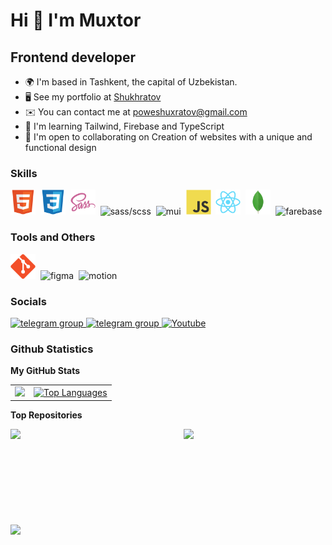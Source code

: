 Hi 👋 I'm Muxtor
=======================

Frontend developer
------------------

* 🌍  I'm based in Tashkent, the capital of Uzbekistan.
* 🖥️  See my portfolio at [Shukhratov](http://shukhratov-mid-portfolio.netlify.app)
* ✉️  You can contact me at [poweshuxratov@gmail.com](mailto:poweshuxratov@gmail.com)
* 🧠  I'm learning Tailwind, Firebase and TypeScript
* 🤝  I'm open to collaborating on Creation of websites with a unique and functional design

### Skills


<div>
  <img src="https://github.com/devicons/devicon/blob/master/icons/html5/html5-original.svg" title="html5" alt="html5" width="40" height="40"/>&nbsp
  <img src="https://github.com/devicons/devicon/blob/master/icons/css3/css3-original.svg" title="css" alt="css" width="40" height="40"/>&nbsp
  <img src="https://github.com/devicons/devicon/blob/master/icons/sass/sass-original.svg" title="sass/scss" alt="sass/scss" width="40" height="40"/>&nbsp;
  <img src="https://raw.githubusercontent.com/danielcranney/readme-generator/main/public/icons/skills/tailwindcss-colored.svg" title="Tailwind css" alt="sass/scss" width="40" height="40"/>&nbsp;
  <img src="https://raw.githubusercontent.com/danielcranney/readme-generator/main/public/icons/skills/materialui-colored.svg" title="Material-ui" alt="mui" width="40" height="40"/>&nbsp;
  <img src="https://github.com/devicons/devicon/blob/master/icons/javascript/javascript-original.svg" title="javascript" alt="javascript" width="40" height="40"/>&nbsp
  <img src="https://github.com/devicons/devicon/blob/master/icons/react/react-original.svg" title="reactjs" alt="reactjs" width="40" height="40"/>&nbsp
  <img src="https://github.com/devicons/devicon/blob/master/icons/mongodb/mongodb-original.svg" title="mongodb" alt="mongodb" width="40" height="40"/>&nbsp
  <img src="https://raw.githubusercontent.com/danielcranney/readme-generator/main/public/icons/skills/firebase-colored.svg" title="Farebase" alt="farebase" width="40" height="40"/>&nbsp
 
<!--   <img src="https://github.com/devicons/devicon/blob/master/icons/redux/redux-original.svg" title="redux" alt="redux" width="40" height="40"/>&nbsp; -->
</div>

### Tools and Others
<div>
     <img src="https://github.com/devicons/devicon/blob/master/icons/git/git-original.svg" title="git" alt="git" width="40" height="40"/>&nbsp
     <img src="https://raw.githubusercontent.com/danielcranney/readme-generator/main/public/icons/skills/figma-colored.svg" title="Figma" alt="figma" 
      width="40" height="40"/>&nbsp
     <img src="https://seeklogo.com/images/F/framer-motion-logo-DA1E33CAA1-seeklogo.com.png" title="Frame motion" alt="motion" width="40" height="40"/>
</div>

### Socials
<a href="https://t.me/Shukhratov_3082" target="_blank">
  <img src="https://cdn-icons-png.flaticon.com/512/2111/2111646.png" width="40" height="40" alt="telegram group" title="Telegram" />
</a>

<a href="https://www.codepen.io/Shukhratov3082" target="_blank">
  <img src="https://raw.githubusercontent.com/danielcranney/readme-generator/main/public/icons/socials/codepen-dark.svg" width="40" height="40" alt="telegram group" title="Codepen"/>
</a>
<a href="https://www.youtube.com/@Shukhratov" target="_blank">
  <img src="https://cdn-icons-png.flaticon.com/512/3670/3670147.png" width="40" height="40" alt="Youtube" title="Youtube"/>
</a>

    
### Github Statistics

<b>My GitHub Stats</b>






<table>
  <tr>
    <td>
      <a href="http://www.github.com/Shukhratov3082"><img src="https://github-readme-streak-stats.herokuapp.com/?user=Shukhratov3082&stroke=ffffff&background=1c1917&ring=0891b2&fire=0891b2&currStreakNum=ffffff&currStreakLabel=0891b2&sideNums=ffffff&sideLabels=ffffff&dates=ffffff&hide_border=true" /></a>
    </td>
    <td>
    <a href="https://github.com/Shukhratov3082" align="left"><img src="https://github-readme-stats.vercel.app/api/top-langs/?username=Shukhratov3082&langs_count=10&title_color=0891b2&text_color=ffffff&icon_color=0891b2&bg_color=1c1917&hide_border=true&locale=en&custom_title=Top%20%Languages" alt="Top Languages" /></a>
    </td>
  </tr>
</table>

<b>Top Repositories</b>
<div width="100%" align="center"><a href="https://github.com/Shukhratov3082/Instagram-Clone" align="left"><img align="left" width="45%" src="https://github-readme-stats.vercel.app/api/pin/?username=Shukhratov3082&repo=Instagram-Clone&title_color=0891b2&text_color=ffffff&icon_color=0891b2&bg_color=1c1917&hide_border=true&locale=en" /></a><a href="https://github.com/Shukhratov3082/Pokemons-Site" align="right"><img align="right" width="45%" src="https://github-readme-stats.vercel.app/api/pin/?username=Shukhratov3082&repo=Pokemons-Site&title_color=0891b2&text_color=ffffff&icon_color=0891b2&bg_color=1c1917&hide_border=true&locale=en" /></a></div><br /><br /><br /><br /><br /><br /><br />
<br /><br />
<div width="100%" align="center"><a href="https://github.com/Shukhratov3082/Book-shelf" align="left"><img align="left" width="45%" src="https://github-readme-stats.vercel.app/api/pin/?username=Shukhratov3082&repo=Book-shelf&title_color=0891b2&text_color=ffffff&icon_color=0891b2&bg_color=1c1917&hide_border=true&locale=en" /></a></div>
